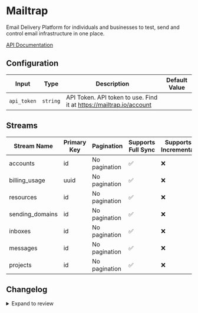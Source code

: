 # Mailtrap

Email Delivery Platform for individuals and businesses to test, send and control email infrastructure in one place.

[API Documentation](https://api-docs.mailtrap.io/docs/mailtrap-api-docs/5tjdeg9545058-mailtrap-api)

## Configuration

| Input | Type | Description | Default Value |
|-------|------|-------------|---------------|
| `api_token` | `string` | API Token. API token to use. Find it at https://mailtrap.io/account |  |

## Streams
| Stream Name | Primary Key | Pagination | Supports Full Sync | Supports Incremental |
|-------------|-------------|------------|---------------------|----------------------|
| accounts | id | No pagination | ✅ |  ❌  |
| billing_usage | uuid | No pagination | ✅ |  ❌  |
| resources | id | No pagination | ✅ |  ❌  |
| sending_domains | id | No pagination | ✅ |  ❌  |
| inboxes | id | No pagination | ✅ |  ❌  |
| messages | id | No pagination | ✅ |  ❌  |
| projects | id | No pagination | ✅ |  ❌  |

## Changelog

<details>
  <summary>Expand to review</summary>

| Version          | Date              | Pull Request | Subject        |
|------------------|-------------------|--------------|----------------|
| 0.0.30 | 2025-08-02 | [64215](https://github.com/airbytehq/airbyte/pull/64215) | Update dependencies |
| 0.0.29 | 2025-07-26 | [63865](https://github.com/airbytehq/airbyte/pull/63865) | Update dependencies |
| 0.0.28 | 2025-07-19 | [63465](https://github.com/airbytehq/airbyte/pull/63465) | Update dependencies |
| 0.0.27 | 2025-07-12 | [63131](https://github.com/airbytehq/airbyte/pull/63131) | Update dependencies |
| 0.0.26 | 2025-07-05 | [62556](https://github.com/airbytehq/airbyte/pull/62556) | Update dependencies |
| 0.0.25 | 2025-06-28 | [62163](https://github.com/airbytehq/airbyte/pull/62163) | Update dependencies |
| 0.0.24 | 2025-06-21 | [61850](https://github.com/airbytehq/airbyte/pull/61850) | Update dependencies |
| 0.0.23 | 2025-06-14 | [60616](https://github.com/airbytehq/airbyte/pull/60616) | Update dependencies |
| 0.0.22 | 2025-05-10 | [59822](https://github.com/airbytehq/airbyte/pull/59822) | Update dependencies |
| 0.0.21 | 2025-05-03 | [59238](https://github.com/airbytehq/airbyte/pull/59238) | Update dependencies |
| 0.0.20 | 2025-04-26 | [58177](https://github.com/airbytehq/airbyte/pull/58177) | Update dependencies |
| 0.0.19 | 2025-04-12 | [57697](https://github.com/airbytehq/airbyte/pull/57697) | Update dependencies |
| 0.0.18 | 2025-04-05 | [57095](https://github.com/airbytehq/airbyte/pull/57095) | Update dependencies |
| 0.0.17 | 2025-03-29 | [56689](https://github.com/airbytehq/airbyte/pull/56689) | Update dependencies |
| 0.0.16 | 2025-03-22 | [56064](https://github.com/airbytehq/airbyte/pull/56064) | Update dependencies |
| 0.0.15 | 2025-03-08 | [55438](https://github.com/airbytehq/airbyte/pull/55438) | Update dependencies |
| 0.0.14 | 2025-03-01 | [54799](https://github.com/airbytehq/airbyte/pull/54799) | Update dependencies |
| 0.0.13 | 2025-02-22 | [54354](https://github.com/airbytehq/airbyte/pull/54354) | Update dependencies |
| 0.0.12 | 2025-02-15 | [53801](https://github.com/airbytehq/airbyte/pull/53801) | Update dependencies |
| 0.0.11 | 2025-02-08 | [53298](https://github.com/airbytehq/airbyte/pull/53298) | Update dependencies |
| 0.0.10 | 2025-02-01 | [52713](https://github.com/airbytehq/airbyte/pull/52713) | Update dependencies |
| 0.0.9 | 2025-01-25 | [52259](https://github.com/airbytehq/airbyte/pull/52259) | Update dependencies |
| 0.0.8 | 2025-01-18 | [51847](https://github.com/airbytehq/airbyte/pull/51847) | Update dependencies |
| 0.0.7 | 2025-01-11 | [51145](https://github.com/airbytehq/airbyte/pull/51145) | Update dependencies |
| 0.0.6 | 2024-12-28 | [50593](https://github.com/airbytehq/airbyte/pull/50593) | Update dependencies |
| 0.0.5 | 2024-12-21 | [50143](https://github.com/airbytehq/airbyte/pull/50143) | Update dependencies |
| 0.0.4 | 2024-12-14 | [49649](https://github.com/airbytehq/airbyte/pull/49649) | Update dependencies |
| 0.0.3 | 2024-12-12 | [49256](https://github.com/airbytehq/airbyte/pull/49256) | Update dependencies |
| 0.0.2 | 2024-12-11 | [48968](https://github.com/airbytehq/airbyte/pull/48968) | Starting with this version, the Docker image is now rootless. Please note that this and future versions will not be compatible with Airbyte versions earlier than 0.64 |
| 0.0.1 | 2024-10-23 | | Initial release by [@gemsteam](https://github.com/gemsteam) via Connector Builder |

</details>
